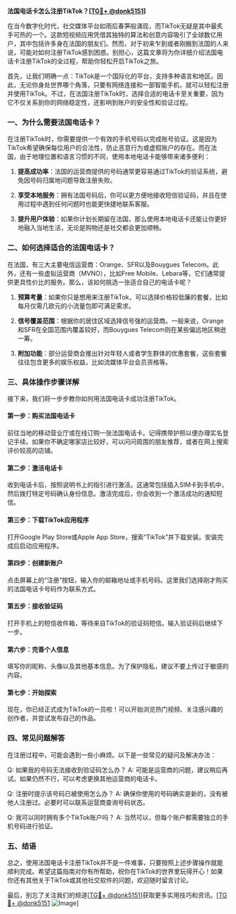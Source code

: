 **法国电话卡怎么注册TikTok？[[TG💪+ @donk5151](https://t.me/s/donk5151)]**

在当今数字化时代，社交媒体平台如雨后春笋般涌现，而TikTok无疑是其中最炙手可热的一个。这款短视频应用凭借其独特的算法和创意内容吸引了全球数亿用户，其中包括许多身在法国的朋友们。然而，对于初来乍到或者刚搬到法国的人来说，可能对如何注册TikTok感到困惑。别担心，这篇文章将为你详细介绍法国电话卡注册TikTok的全过程，帮助你轻松开启TikTok之旅。

首先，让我们明确一点：TikTok是一个国际化的平台，支持多种语言和地区。因此，无论你身处世界哪个角落，只要有网络连接和一部智能手机，就可以轻松注册并使用TikTok。不过，在法国注册TikTok时，选择合适的电话卡至关重要，因为它不仅关系到你的网络稳定性，还影响到账户的安全性和验证过程。

### **一、为什么需要法国电话卡？**

在注册TikTok时，你需要提供一个有效的手机号码以完成账号验证。这是因为TikTok希望确保每位用户的合法性，防止恶意行为或虚假账户的存在。而在法国，由于地理位置和语言习惯的不同，使用本地电话卡能够带来诸多便利：

1. **提高成功率**：法国的运营商提供的号码通常更容易通过TikTok的验证系统，避免因号码归属地问题导致注册失败。
   
2. **享受本地服务**：拥有法国号码后，你可以更方便地接收短信验证码，并且在使用过程中遇到任何问题时也能更快捷地联系客服。

3. **提升用户体验**：如果你计划长期留在法国，那么使用本地电话卡还能让你更好地融入当地生活，无论是购物还是社交都会更加顺畅。

### **二、如何选择适合的法国电话卡？**

在法国，有三大主要电信运营商：Orange、SFR以及Bouygues Telecom。此外，还有一些虚拟运营商（MVNO），比如Free Mobile、Lebara等，它们通常提供更具性价比的服务。那么，该如何挑选一张适合自己的电话卡呢？

1. **预算考量**：如果你只是想用来注册TikTok，可以选择价格较低廉的套餐，比如每月仅需几欧元的小流量包即可满足需求。

2. **信号覆盖范围**：根据你的居住区域选择信号强的运营商。一般来说，Orange和SFR在全国范围内覆盖较好，而Bouygues Telecom则在某些偏远地区稍逊一筹。

3. **附加功能**：部分运营商会推出针对年轻人或者学生群体的优惠套餐，这些套餐往往包含更多的娱乐权益，比如流媒体平台会员资格等。

### **三、具体操作步骤详解**

接下来，我们将一步步教你如何用法国电话卡成功注册TikTok。

#### **第一步：购买法国电话卡**
前往当地的移动营业厅或在线订购一张法国电话卡。记得携带护照以便办理实名登记手续。如果你不确定哪家店比较好，可以问问周围的朋友推荐，或者在网上搜索评价较高的店铺。

#### **第二步：激活电话卡**
收到电话卡后，按照说明书上的指引进行激活。这通常包括插入SIM卡到手机中，然后拨打特定号码确认身份信息。激活完成后，你会收到一个激活成功的通知短信。

#### **第三步：下载TikTok应用程序**
打开Google Play Store或Apple App Store，搜索“TikTok”并下载安装。安装完成后启动应用程序。

#### **第四步：创建新账户**
点击屏幕上的“注册”按钮，输入你的邮箱地址或手机号码。这里我们选择刚才购买的法国电话卡号码作为联系方式。

#### **第五步：接收验证码**
打开手机上的短信收件箱，等待来自TikTok的验证码短信。输入验证码后继续下一步。

#### **第六步：完善个人信息**
填写你的昵称、头像以及其他基本信息。为了保护隐私，建议不要上传过于敏感的内容。

#### **第七步：开始探索**
现在，你已经正式成为TikTok的一员啦！可以开始浏览热门视频、关注感兴趣的创作者，并尝试发布自己的作品。

### **四、常见问题解答**

在注册过程中，可能会遇到一些小麻烦。以下是一些常见的疑问及解决办法：

Q: 如果我的号码无法接收到验证码怎么办？
A: 可能是运营商的问题，建议稍后再试。如果仍然不行，可以考虑更换其他运营商的电话卡。

Q: 注册时提示该号码已被使用怎么办？
A: 确保你使用的号码确实是新的，没有被他人注册过。必要时可以联系运营商查询号码状态。

Q: 我可以同时拥有多个TikTok账户吗？
A: 当然可以，但每个账户都需要独立的手机号码进行验证。

### **五、结语**

总之，使用法国电话卡注册TikTok并不是一件难事，只要按照上述步骤操作就能顺利完成。希望这篇指南对你有所帮助，祝你在TikTok的世界里玩得开心！如果你还有其他关于TikTok或其他社交软件的问题，欢迎随时留言讨论。

最后，别忘了关注我们的频道[[TG💪+ @donk5151](https://t.me/s/donk5151)]获取更多实用技巧和资讯。[[TG💪+ @donk5151](https://t.me/s/donk5151) ![Image](https://i.postimg.cc/rwNCRYN7/Snipaste-2025-04-30-17-27-05.png)]